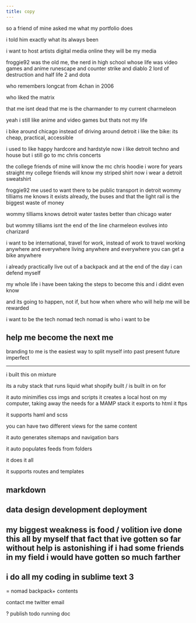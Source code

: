 ```yaml
---
title: copy
---
```

so a friend of mine asked me what my portfolio does

i told him exactly what its always been

i want to host artists digital media online
they will be my media

froggie92 was the old me,
the nerd in high school
whose life was video games and anime
runescape
and counter strike
and diablo 2 lord of destruction
and half life 2
and dota

who remembers longcat from 4chan in 2006

who liked the matrix

that me isnt dead
that me is the charmander to my current charmeleon

yeah i still like anime and video games
but thats not my life

i bike around chicago instead of driving around detroit
i like the bike: its cheap, practical, accessible

i used to like happy hardcore and hardstyle
now i like detroit techno and house
but i still go to mc chris concerts

the college friends of mine will know the mc chris hoodie i wore for years straight
my college friends will know my striped shirt
now i wear a detroit sweatshirt

froggie92 me used to want there to be public transport in detroit
wommy tilliams me knows it exists already, the buses
and that the light rail is the biggest waste of money

wommy tilliams knows detroit water tastes better than chicago water

but wommy tilliams isnt the end of the line
charmeleon evolves into charizard

i want to be international, 
travel for work, instead of work to travel
working anywhere and everywhere
living anywhere and everywhere
you can get a bike anywhere

i already practically live out of a backpack
and at the end of the day i can defend myself

my whole life
i have been taking the steps to become this
and i didnt even know

and its going to happen,
    not if, but how when where
who will help me will be rewarded

i want to be the tech nomad
tech nomad is who i want to be

help me become the next me
-
branding to me is the easiest way to split myself into past present future imperfect




----


i built this on mixture

its a ruby stack
that runs liquid
what shopify built /  is built in on for

it auto minimifies css imgs and scripts
it creates a local host on my computer, taking away the needs for a MAMP stack
it exports to html
it ftps

it supports haml and scss

you can have two different views for the same content

it auto generates sitemaps and navigation bars

it auto populates feeds from folders

it does it all


it supports routes and templates

markdown
-
data design development deployment
-
my biggest weakness is food / volition
ive done this all by myself
that fact that ive gotten so far without help is astonishing
if i had some friends in my field i would have gotten so much farther
-
i do all my coding in sublime text 3
-




=
nomad
    backpack+ contents

contact me
    twitter
    email

? publish
    todo
    running doc



